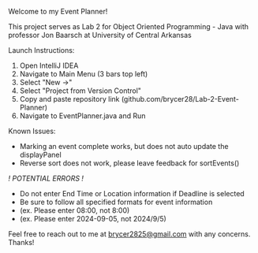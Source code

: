 Welcome to my Event Planner!

This project serves as Lab 2 for Object Oriented Programming - Java with professor Jon Baarsch at University of Central Arkansas

Launch Instructions:
1) Open IntelliJ IDEA
2) Navigate to Main Menu (3 bars top left)
3) Select "New ->"
4) Select "Project from Version Control"
5) Copy and paste repository link (github.com/brycer28/Lab-2-Event-Planner)
6) Navigate to EventPlanner.java and Run

Known Issues:
- Marking an event complete works, but does not auto update the displayPanel
- Reverse sort does not work, please leave feedback for sortEvents()

*! POTENTIAL ERRORS !*
- Do not enter End Time or Location information if Deadline is selected
- Be sure to follow all specified formats for event information
- (ex. Please enter 08:00, not 8:00)
- (ex. Please enter 2024-09-05, not 2024/9/5)

Feel free to reach out to me at brycer2825@gmail.com with any concerns. Thanks!
